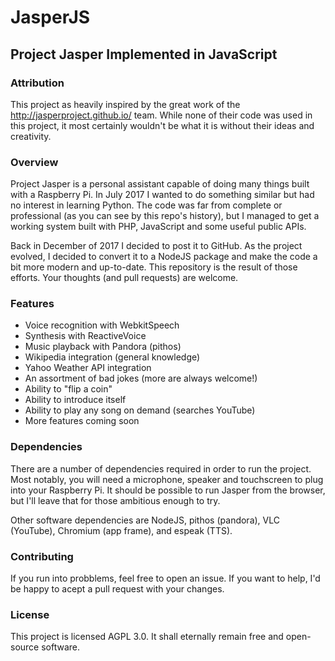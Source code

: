 # JasperJS 

## Project Jasper Implemented in JavaScript

### Attribution

This project as heavily inspired by the great work of the
http://jasperproject.github.io/ team. While none of their code was used
in this project, it most certainly wouldn't be what it is without
their ideas and creativity.

### Overview

Project Jasper is a personal assistant capable of doing many things
built with a Raspberry Pi. In July 2017 I wanted to do something
similar but had no interest in learning Python. The code was far
from complete or professional (as you can see by this repo's
history), but I managed to get a working system built with PHP,
JavaScript and some useful public APIs.

Back in December of 2017 I decided to post it to GitHub. As the
project evolved, I decided to convert it to a NodeJS package and
make the code a bit more modern and up-to-date. This repository
is the result of those efforts. Your thoughts (and pull requests)
are welcome.

### Features

- Voice recognition with WebkitSpeech
- Synthesis with ReactiveVoice
- Music playback with Pandora (pithos)
- Wikipedia integration (general knowledge)
- Yahoo Weather API integration
- An assortment of bad jokes (more are always welcome!)
- Ability to "flip a coin"
- Ability to introduce itself
- Ability to play any song on demand (searches YouTube)
- More features coming soon

### Dependencies

There are a number of dependencies required in order to run
the project. Most notably, you will need a microphone, speaker
and touchscreen to plug into your Raspberry Pi. It should be
possible to run Jasper from the browser, but I'll leave that
for those ambitious enough to try.

Other software dependencies are NodeJS, pithos (pandora), VLC
(YouTube), Chromium (app frame), and espeak (TTS).

### Contributing

If you run into probblems, feel free to open an issue. If
you want to help, I'd be happy to acept a pull request with
your changes.

### License

This project is licensed AGPL 3.0. It shall eternally remain
free and open-source software.

